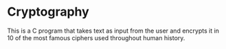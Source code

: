 # Cryptography
This is a C program that takes text as input from the user and encrypts it in 10 of the most famous ciphers used throughout human history. 

## 
